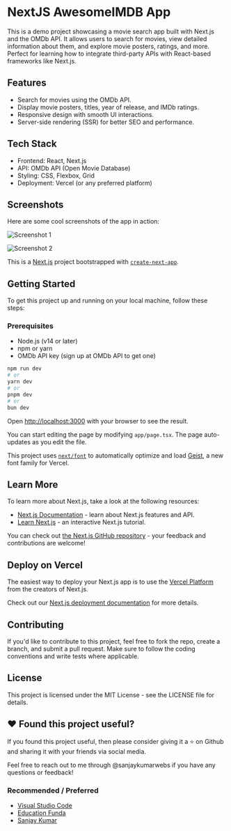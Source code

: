 # NextJS AwesomeIMDB App

This is a demo project showcasing a movie search app built with Next.js and the OMDb API. It allows users to search for movies, view detailed information about them, and explore movie posters, ratings, and more. Perfect for learning how to integrate third-party APIs with React-based frameworks like Next.js.

## Features

- Search for movies using the OMDb API.
- Display movie posters, titles, year of release, and IMDb ratings.
- Responsive design with smooth UI interactions.
- Server-side rendering (SSR) for better SEO and performance.

## Tech Stack

- Frontend: React, Next.js
- API: OMDb API (Open Movie Database)
- Styling: CSS, Flexbox, Grid
- Deployment: Vercel (or any preferred platform)

## Screenshots

Here are some cool screenshots of the app in action:


![Screenshot 1](https://github.com/sanjaydeveloper15/nextjs-imdb-awesome-app/blob/main/awesome-imdb-app-screenshot-1.png)

![Screenshot 2](https://github.com/sanjaydeveloper15/nextjs-imdb-awesome-app/blob/main/awesome-imdb-app-screenshot-2.png)


This is a [Next.js](https://nextjs.org) project bootstrapped with [`create-next-app`](https://nextjs.org/docs/app/api-reference/cli/create-next-app).

## Getting Started

To get this project up and running on your local machine, follow these steps:

### Prerequisites

- Node.js (v14 or later)
- npm or yarn
- OMDb API key (sign up at OMDb API to get one)

```bash
npm run dev
# or
yarn dev
# or
pnpm dev
# or
bun dev
```

Open [http://localhost:3000](http://localhost:3000) with your browser to see the result.

You can start editing the page by modifying `app/page.tsx`. The page auto-updates as you edit the file.

This project uses [`next/font`](https://nextjs.org/docs/app/building-your-application/optimizing/fonts) to automatically optimize and load [Geist](https://vercel.com/font), a new font family for Vercel.

## Learn More

To learn more about Next.js, take a look at the following resources:

- [Next.js Documentation](https://nextjs.org/docs) - learn about Next.js features and API.
- [Learn Next.js](https://nextjs.org/learn) - an interactive Next.js tutorial.

You can check out [the Next.js GitHub repository](https://github.com/vercel/next.js) - your feedback and contributions are welcome!

## Deploy on Vercel

The easiest way to deploy your Next.js app is to use the [Vercel Platform](https://vercel.com/new?utm_medium=default-template&filter=next.js&utm_source=create-next-app&utm_campaign=create-next-app-readme) from the creators of Next.js.

Check out our [Next.js deployment documentation](https://nextjs.org/docs/app/building-your-application/deploying) for more details.


## Contributing

If you'd like to contribute to this project, feel free to fork the repo, create a branch, and submit a pull request. Make sure to follow the coding conventions and write tests where applicable.


## License

This project is licensed under the MIT License - see the LICENSE file for details.

## ❤️ Found this project useful?

If you found this project useful, then please consider giving it a ⭐️ on Github and sharing it with your friends via social media.

Feel free to reach out to me through @sanjaykumarwebs if you have any questions or feedback!

### Recommended / Preferred

- [Visual Studio Code](https://code.visualstudio.com/download)
- [Education Funda](https://www.youtube.com/@EducationFundaIndia)
- [Sanjay Kumar](https://sanjaydeveloper.netlify.app/)
